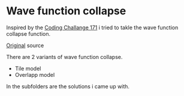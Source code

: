 # Wave function collapse

Inspired by the [Coding Challange 171](https://www.youtube.com/watch?v=rI_y2GAlQFM) i tried to takle the wave function collapse function.

[Original](https://github.com/mxgmn/WaveFunctionCollapse) source

There are 2 variants of wave function collapse.

- Tile model
- Overlapp model

In the subfolders are the solutions i came up with.